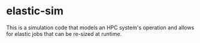 # elastic-sim
This is a simulation code that models an HPC system's operation and allows for elastic jobs that can be re-sized at runtime.
